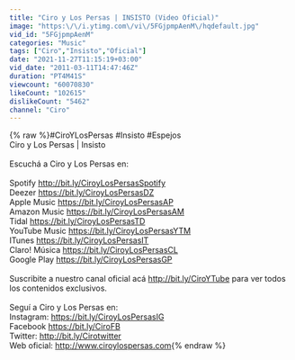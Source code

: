 ```yaml
---
title: "Ciro y Los Persas | INSISTO (Video Oficial)"
image: "https:\/\/i.ytimg.com\/vi\/5FGjpmpAenM\/hqdefault.jpg"
vid_id: "5FGjpmpAenM"
categories: "Music"
tags: ["Ciro","Insisto","Oficial"]
date: "2021-11-27T11:15:19+03:00"
vid_date: "2011-03-11T14:47:46Z"
duration: "PT4M41S"
viewcount: "60070830"
likeCount: "102615"
dislikeCount: "5462"
channel: "Ciro"
---
```

{% raw %}#CiroYLosPersas #Insisto #Espejos<br />Ciro y Los Persas | Insisto<br /><br />Escuchá a Ciro y Los Persas en:<br /><br />Spotify <a rel="nofollow" target="blank" href="http://bit.ly/CiroyLosPersasSpotify">http://bit.ly/CiroyLosPersasSpotify</a><br />Deezer <a rel="nofollow" target="blank" href="https://bit.ly/CiroyLosPersasDZ">https://bit.ly/CiroyLosPersasDZ</a><br />Apple Music <a rel="nofollow" target="blank" href="https://bit.ly/CiroyLosPersasAP">https://bit.ly/CiroyLosPersasAP</a><br />Amazon Music <a rel="nofollow" target="blank" href="https://bit.ly/CiroyLosPersasAM">https://bit.ly/CiroyLosPersasAM</a><br />Tidal <a rel="nofollow" target="blank" href="https://bit.ly/CiroyLosPersasTD">https://bit.ly/CiroyLosPersasTD</a><br />YouTube Music <a rel="nofollow" target="blank" href="https://bit.ly/CiroyLosPersasYTM">https://bit.ly/CiroyLosPersasYTM</a><br />ITunes <a rel="nofollow" target="blank" href="https://bit.ly/CiroyLosPersasIT">https://bit.ly/CiroyLosPersasIT</a><br />Claro! Música <a rel="nofollow" target="blank" href="https://bit.ly/CiroyLosPersasCL">https://bit.ly/CiroyLosPersasCL</a><br />Google Play <a rel="nofollow" target="blank" href="https://bit.ly/CiroyLosPersasGP">https://bit.ly/CiroyLosPersasGP</a><br /><br />Suscribite a nuestro canal oficial acá <a rel="nofollow" target="blank" href="http://bit.ly/CiroYTube">http://bit.ly/CiroYTube</a> para ver todos los contenidos exclusivos.<br /><br />Seguí a Ciro y Los Persas en:<br />Instagram: <a rel="nofollow" target="blank" href="https://bit.ly/CiroyLosPersasIG">https://bit.ly/CiroyLosPersasIG</a><br />Facebook <a rel="nofollow" target="blank" href="https://bit.ly/CiroFB">https://bit.ly/CiroFB</a><br />Twitter: <a rel="nofollow" target="blank" href="http://bit.ly/Cirotwitter">http://bit.ly/Cirotwitter</a><br />Web oficial: <a rel="nofollow" target="blank" href="http://www.ciroylospersas.com">http://www.ciroylospersas.com</a>{% endraw %}
